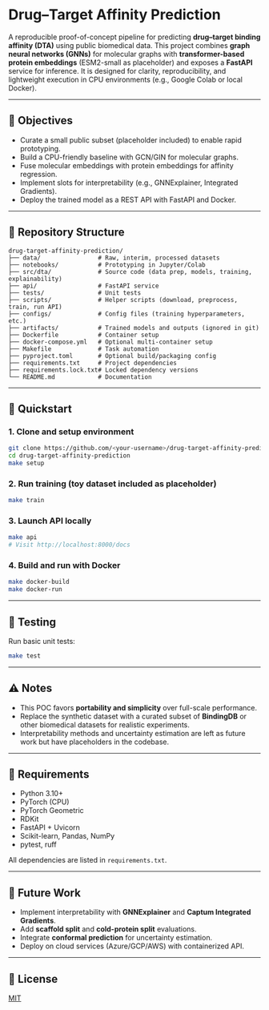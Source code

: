 # Drug–Target Affinity Prediction

A reproducible proof-of-concept pipeline for predicting **drug–target binding affinity (DTA)** using public biomedical data. This project combines **graph neural networks (GNNs)** for molecular graphs with **transformer-based protein embeddings** (ESM2-small as placeholder) and exposes a **FastAPI** service for inference. It is designed for clarity, reproducibility, and lightweight execution in CPU environments (e.g., Google Colab or local Docker).

---

## 📌 Objectives
- Curate a small public subset (placeholder included) to enable rapid prototyping.
- Build a CPU-friendly baseline with GCN/GIN for molecular graphs.
- Fuse molecular embeddings with protein embeddings for affinity regression.
- Implement slots for interpretability (e.g., GNNExplainer, Integrated Gradients).
- Deploy the trained model as a REST API with FastAPI and Docker.

---

## 📂 Repository Structure
```
drug-target-affinity-prediction/
├── data/                # Raw, interim, processed datasets
├── notebooks/           # Prototyping in Jupyter/Colab
├── src/dta/             # Source code (data prep, models, training, explainability)
├── api/                 # FastAPI service
├── tests/               # Unit tests
├── scripts/             # Helper scripts (download, preprocess, train, run API)
├── configs/             # Config files (training hyperparameters, etc.)
├── artifacts/           # Trained models and outputs (ignored in git)
├── Dockerfile           # Container setup
├── docker-compose.yml   # Optional multi-container setup
├── Makefile             # Task automation
├── pyproject.toml       # Optional build/packaging config
├── requirements.txt     # Project dependencies
├── requirements.lock.txt# Locked dependency versions
└── README.md            # Documentation

```

---

## 🚀 Quickstart

### 1. Clone and setup environment
```bash
git clone https://github.com/<your-username>/drug-target-affinity-prediction.git
cd drug-target-affinity-prediction
make setup
```

### 2. Run training (toy dataset included as placeholder)
```bash
make train
```

### 3. Launch API locally
```bash
make api
# Visit http://localhost:8000/docs
```

### 4. Build and run with Docker
```bash
make docker-build
make docker-run
```

---

## 🧪 Testing
Run basic unit tests:
```bash
make test
```

---

## ⚠️ Notes
- This POC favors **portability and simplicity** over full-scale performance.  
- Replace the synthetic dataset with a curated subset of **BindingDB** or other biomedical datasets for realistic experiments.  
- Interpretability methods and uncertainty estimation are left as future work but have placeholders in the codebase.  

---

## 📑 Requirements
- Python 3.10+
- PyTorch (CPU)
- PyTorch Geometric
- RDKit
- FastAPI + Uvicorn
- Scikit-learn, Pandas, NumPy
- pytest, ruff

All dependencies are listed in `requirements.txt`.  

---

## 📌 Future Work
- Implement interpretability with **GNNExplainer** and **Captum Integrated Gradients**.
- Add **scaffold split** and **cold-protein split** evaluations.
- Integrate **conformal prediction** for uncertainty estimation.
- Deploy on cloud services (Azure/GCP/AWS) with containerized API.

---

## 📜 License
[MIT](LICENSE)